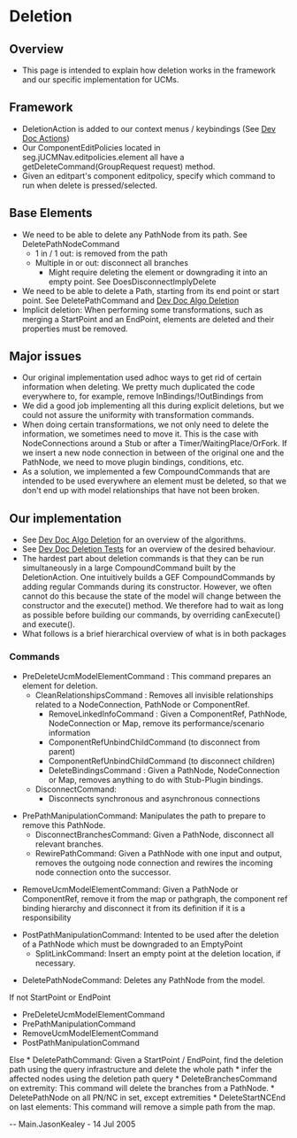 # Deletion

## Overview

  - This page is intended to explain how deletion works in the framework
    and our specific implementation for UCMs.

## Framework

  - DeletionAction is added to our context menus / keybindings (See
    [Dev Doc Actions](DevDocActions))
  - Our ComponentEditPolicies located in
    seg.jUCMNav.editpolicies.element all have a
    getDeleteCommand(GroupRequest request) method.
  - Given an editpart's component editpolicy, specify which command to
    run when delete is pressed/selected.

## Base Elements

  - We need to be able to delete any PathNode from its path. See
    DeletePathNodeCommand
      - 1 in / 1 out: is removed from the path
      - Multiple in or out: disconnect all branches
          - Might require deleting the element or downgrading it into an
            empty point. See DoesDisconnectImplyDelete
  - We need to be able to delete a Path, starting from its end point or
    start point. See DeletePathCommand and [Dev Doc Algo Deletion](DevDocAlgoDeletion)
  - Implicit deletion: When performing some transformations, such as
    merging a StartPoint and an EndPoint, elements are deleted and their
    properties must be removed.

## Major issues

  - Our original implementation used adhoc ways to get rid of certain
    information when deleting. We pretty much duplicated the code
    everywhere to, for example, remove InBindings/\!OutBindings from
  - We did a good job implementing all this during explicit deletions,
    but we could not assure the uniformity with transformation commands.
  - When doing certain transformations, we not only need to delete the
    information, we sometimes need to move it. This is the case with
    NodeConnections around a Stub or after a Timer/WaitingPlace/OrFork.
    If we insert a new node connection in between of the original one
    and the PathNode, we need to move plugin bindings, conditions, etc.
  - As a solution, we implemented a few CompoundCommands that are
    intended to be used everywhere an element must be deleted, so that
    we don't end up with model relationships that have not been broken.

## Our implementation

  - See [Dev Doc Algo Deletion](DevDocAlgoDeletion) for an overview of the algorithms.
  - See [Dev Doc Deletion Tests](DevDocDeletionTests) for an overview of the desired behaviour.
  - The hardest part about deletion commands is that they can be run
    simultaneously in a large CompoundCommand built by the
    DeletionAction. One intuitively builds a GEF CompoundCommands by
    adding regular Commands during its constructor. However, we often
    cannot do this because the state of the model will change between
    the constructor and the execute() method. We therefore had to wait
    as long as possible before building our commands, by overriding
    canExecute() and execute().
  - What follows is a brief hierarchical overview of what is in both
    packages

### Commands

  - PreDeleteUcmModelElementCommand : This command prepares an element
    for deletion.
      -  CleanRelationshipsCommand : Removes all invisible relationships
        related to a NodeConnection, PathNode or ComponentRef.
          - RemoveLinkedInfoCommand : Given a ComponentRef, PathNode,
            NodeConnection or Map, remove its performance/scenario
            information
          - ComponentRefUnbindChildCommand (to disconnect from parent)
          - ComponentRefUnbindChildCommand (to disconnect children)
          - DeleteBindingsCommand : Given a PathNode, NodeConnection or
            Map, removes anything to do with Stub-Plugin bindings.
      - DisconnectCommand:
          - Disconnects synchronous and asynchronous connections

<!-- end list -->

  - PrePathManipulationCommand: Manipulates the path to prepare to
    remove this PathNode.
      - DisconnectBranchesCommand: Given a PathNode, disconnect all
        relevant branches.
      - RewirePathCommand: Given a PathNode with one input and output,
        removes the outgoing node connection and rewires the incoming
        node connection onto the successor.

<!-- end list -->

  - RemoveUcmModelElementCommand: Given a PathNode or ComponentRef,
    remove it from the map or pathgraph, the component ref binding
    hierarchy and disconnect it from its definition if it is a
    responsibility

<!-- end list -->

  - PostPathManipulationCommand: Intented to be used after the deletion
    of a PathNode which must be downgraded to an EmptyPoint
      - SplitLinkCommand: Insert an empty point at the deletion
        location, if necessary.

<!-- end list -->

  - DeletePathNodeCommand: Deletes any PathNode from the model.

If not StartPoint or EndPoint

  - PreDeleteUcmModelElementCommand
  - PrePathManipulationCommand
  - RemoveUcmModelElementCommand
  - PostPathManipulationCommand

Else \* DeletePathCommand: Given a StartPoint / EndPoint, find the
deletion path using the query infrastructure and delete the whole path
\* infer the affected nodes using the deletion path query \*
DeleteBranchesCommand on extremity: This command will delete the
branches from a PathNode. \* DeletePathNode on all PN/NC in set, except
extremities \* DeleteStartNCEnd on last elements: This command will
remove a simple path from the map.

\-- Main.JasonKealey - 14 Jul 2005
